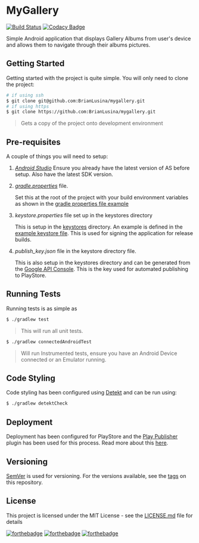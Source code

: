 # MyGallery

[![Build Status](https://www.bitrise.io/app/e240ce32d7bab980/status.svg?token=WyjkV9jju1NVA4QL8LSTvQ)](https://www.bitrise.io/app/e240ce32d7bab980)
[![Codacy Badge](https://api.codacy.com/project/badge/Grade/a52748da9ba24fc79678fe12d6861d54)](https://www.codacy.com/app/BrianLusina/mygallery?utm_source=github.com&amp;utm_medium=referral&amp;utm_content=BrianLusina/mygallery&amp;utm_campaign=Badge_Grade)

Simple Android application that displays Gallery Albums from user's device and allows them to navigate through their albums pictures.

## Getting Started

Getting started with the project is quite simple. You will only need to clone the project:

```bash
# if using ssh
$ git clone git@github.com:BrianLusina/mygallery.git
# if using https
$ git clone https://github.com:BrianLusina/mygallery.git
```
> Gets a copy of the project onto development environment

## Pre-requisites

A couple of things you will need to setup:

1. *[Android Studio](https://developer.android.com/studio/index.html)*
    Ensure you already have the latest version of AS before setup. Also have the latest SDK version.
 
2. *[gradle.properties](https://docs.gradle.org/current/userguide/build_environment.html)* file.
    
    Set this at the root of the project with your build environment variables as shown in the [gradle properties file example](./gradle.example.properties)

3. *keystore.properties* file set up in the keystores directory
    
    This is setup in the [keystores](./keystores) directory. An example is defined in the [example keystore file](./keystores/keystore.example.properties).
    This is used for signing the application for release builds.
    
4. *publish_key.json* file in the keystore directory file.

    This is also setup in the keystores directory and can be generated from the [Google API Console](https://console.cloud.google.com/apis?pli=1). This is the key used for automated publishing to PlayStore.
 
## Running Tests

Running tests is as simple as 

```bash
$ ./gradlew test
```
> This will run all unit tests.

```bash
$ ./gradlew connectedAndroidTest
```
> Will run Instrumented tests, ensure you have an Android Device connected or an Emulator running.

## Code Styling

Code styling has been configured using [Detekt](https://github.com/arturbosch/detekt) and can be run using:

```bash
$ ./gradlew detektCheck
```

## Deployment

Deployment has been configured for PlayStore and the [Play Publisher](https://github.com/Triple-T/gradle-play-publisher) plugin has been used for this process. Read more about this [here](https://github.com/codepath/android_guides/wiki/Automating-Publishing-to-the-Play-Store).

## Versioning

[SemVer](https://semver.org/) is used for versioning. For the versions available, see the [tags](https://github.com/BrianLusina/mygallery/tags) on this repository.

## License
This project is licensed under the MIT License - see the [LICENSE.md](./LICENSE) file for details

[![forthebadge](https://forthebadge.com/images/badges/built-for-android.svg)](https://forthebadge.com)
[![forthebadge](https://forthebadge.com/images/badges/built-by-developers.svg)](https://forthebadge.com)
[![forthebadge](https://forthebadge.com/images/badges/built-with-love.svg)](https://forthebadge.com)